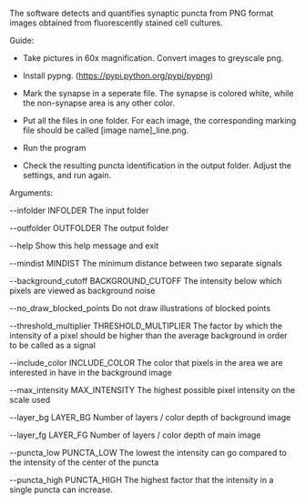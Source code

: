 The software detects and quantifies synaptic puncta from PNG format images obtained from fluorescently stained cell cultures.

Guide:

- Take pictures in 60x magnification. Convert images to greyscale png.

- Install pypng. (https://pypi.python.org/pypi/pypng)

- Mark the synapse in a seperate file. The synapse is colored white, while the non-synapse area is any other color.

- Put all the files in one folder. For each image, the corresponding marking file should be called [image name]_line.png.

- Run the program
 
- Check the resulting puncta identification in the output folder. Adjust the settings, and run again.


Arguments: 

--infolder INFOLDER   The input folder
					
--outfolder OUTFOLDER The output folder
					
--help                Show this help message and exit
					
--mindist MINDIST     The minimum distance between two separate signals
					
--background_cutoff BACKGROUND_CUTOFF
					The intensity below which pixels are viewed as background noise
					
--no_draw_blocked_points
					Do not draw illustrations of blocked points
					
--threshold_multiplier THRESHOLD_MULTIPLIER
					The factor by which the intensity of a pixel should be higher than the average background in order to be called as a signal
					
--include_color INCLUDE_COLOR
					The color that pixels in the area we are interested in have in the background image
					
--max_intensity MAX_INTENSITY
					The highest possible pixel intensity on the scale used
					
--layer_bg LAYER_BG   Number of layers / color depth of background image
					
--layer_fg LAYER_FG   Number of layers / color depth of main image
					
--puncta_low PUNCTA_LOW
					The lowest the intensity can go compared to the intensity of the center of the puncta
					
--puncta_high PUNCTA_HIGH
					The highest factor that the intensity in a single puncta can increase.
                        

